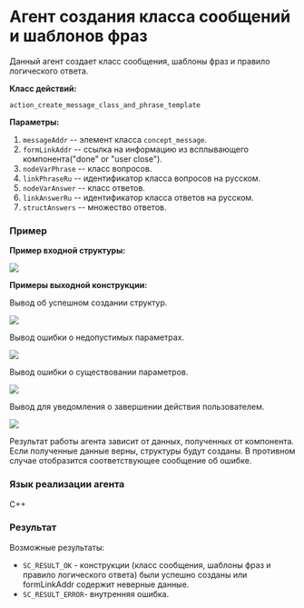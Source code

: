 # Агент создания класса сообщений и шаблонов фраз

Данный агент создает класс сообщения, шаблоны фраз и правило логического ответа.

**Класс действий:**

`action_create_message_class_and_phrase_template`

**Параметры:**

1. `messageAddr` -- элемент класса `concept_message`.
2. `formLinkAddr` -- ссылка на информацию из всплывающего компонента("done" or "user close").
3. `nodeVarPhrase` -- класс вопросов.
4. `linkPhraseRu` -- идентификатор класса вопросов на русском.
5. `nodeVarAnswer` -- класс ответов.
6. `linkAnswerRu` -- идентификатор класса ответов на русском.
7. `structAnswers` -- множество ответов.

### Пример

**Пример входной структуры:**

<img src="../images/createMessageClassAndPhraseTemplateInput.jpg"></img>

**Примеры выходной конструкции:**

Вывод об успешном создании структур.

<img src="../images/createMessageClassAndPhraseTemplateAgentOutput1.png"></img>

Вывод ошибки о недопустимых параметрах.

<img src="../images/createMessageClassAndPhraseTemplateAgentOutput2.png"></img>

Вывод ошибки о существовании параметров.

<img src="../images/createMessageClassAndPhraseTemplateAgentOutput3.png"></img>

Вывод для уведомления о завершении действия пользователем.

<img src="../images/createMessageClassAndPhraseTemplateAgentOutput4.png"></img>

Результат работы агента зависит от данных, полученных от компонента. Если полученные данные верны, структуры будут созданы. В противном случае отобразится соответствующее сообщение об ошибке.

### Язык реализации агента
C++

### Результат

Возможные результаты:

* `SC_RESULT_OK` - конструкции (класс сообщения, шаблоны фраз и правило логического ответа) были успешно созданы или formLinkAddr содержит неверные данные.
* `SC_RESULT_ERROR`- внутренняя ошибка.
